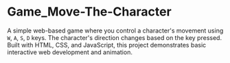 # Game_Move-The-Character
A simple web-based game where you control a character's movement using `W`, `A`, `S`, `D` keys. The character's direction changes based on the key pressed. Built with HTML, CSS, and JavaScript, this project demonstrates basic interactive web development and animation.
